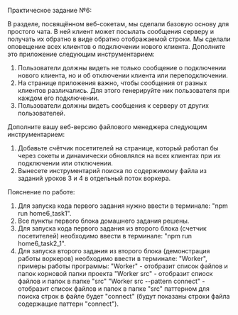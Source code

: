 Практическое задание №6: 

В разделе, посвящённом веб-сокетам, мы сделали базовую основу для простого чата. В ней клиент может посылать сообщения серверу и получать их обратно в виде обратно отображаемой строки. Мы сделали оповещение всех клиентов о подключении нового клиента.
Дополните это приложение следующим инструментарием:
1.	Пользователи должны видеть не только сообщение о подключении нового клиента, но и об отключении клиента или переподключении.
2.	На странице приложения важно, чтобы сообщения от разных клиентов различались. Для этого генерируйте ник пользователя при каждом его подключении.
3.	Пользователи должны видеть сообщения к серверу от других пользователей.

Дополните вашу веб-версию файлового менеджера следующим инструментарием:
1.	Добавьте счётчик посетителей на странице, который работал бы через сокеты и динамически обновлялся на всех клиентах при их подключении или отключении.
2.	Вынесете инструментарий поиска по содержимому файла из заданий уроков 3 и 4 в отдельный поток воркера.


Пояснение по работе: 
1. Для запуска кода первого задания нужно ввести в терминале: "npm run home6_task1".
2. Все пункты первого блока домашнего задания решены. 
3. Для запуска кода первого задания из второго блока (счетчик посетителей) необходимо ввести в терминале: "npm run home6_task2_1".
4. Для запуска второго задания из второго блока (демонстрация работы воркеров) необходимо ввести в терминале: "Worker", примеры работы программы: 
  "Worker" - отобразит список файлов и папок корновой папки проекта
  "Worker src" - отобразит спиоск файлов и папок в папке "src"
  "Worker src --pattern connect" - отобразит спиcок файлов и папок в папке "src" паттерном для поиска строк в файле будет "connect" (будут показаны строки файла 
  содержащие паттерн "connect").
